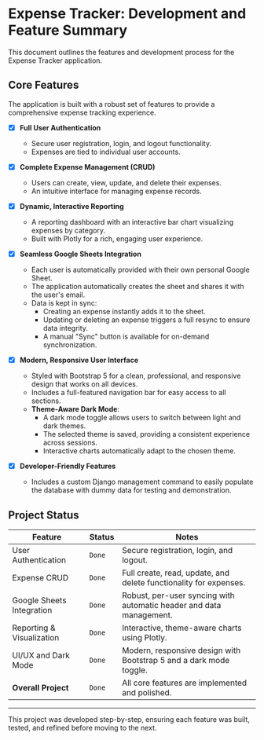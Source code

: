 # Expense Tracker: Development and Feature Summary

This document outlines the features and development process for the Expense Tracker application.

## Core Features

The application is built with a robust set of features to provide a comprehensive expense tracking experience.

* [x] **Full User Authentication**
  * Secure user registration, login, and logout functionality.
  * Expenses are tied to individual user accounts.

* [x] **Complete Expense Management (CRUD)**
  * Users can create, view, update, and delete their expenses.
  * An intuitive interface for managing expense records.

* [x] **Dynamic, Interactive Reporting**
  * A reporting dashboard with an interactive bar chart visualizing expenses by category.
  * Built with Plotly for a rich, engaging user experience.

* [x] **Seamless Google Sheets Integration**
  * Each user is automatically provided with their own personal Google Sheet.
  * The application automatically creates the sheet and shares it with the user's email.
  * Data is kept in sync:
    * Creating an expense instantly adds it to the sheet.
    * Updating or deleting an expense triggers a full resync to ensure data integrity.
    * A manual "Sync" button is available for on-demand synchronization.

* [x] **Modern, Responsive User Interface**
  * Styled with Bootstrap 5 for a clean, professional, and responsive design that works on all devices.
  * Includes a full-featured navigation bar for easy access to all sections.
  * **Theme-Aware Dark Mode**:
    * A dark mode toggle allows users to switch between light and dark themes.
    * The selected theme is saved, providing a consistent experience across sessions.
    * Interactive charts automatically adapt to the chosen theme.

* [x] **Developer-Friendly Features**
  * Includes a custom Django management command to easily populate the database with dummy data for testing and demonstration.

## Project Status

| Feature                       | Status | Notes                                                              |
| ----------------------------- | ------ | ------------------------------------------------------------------ |
| User Authentication           | `Done` | Secure registration, login, and logout.                            |
| Expense CRUD                  | `Done` | Full create, read, update, and delete functionality for expenses.  |
| Google Sheets Integration     | `Done` | Robust, per-user syncing with automatic header and data management.|
| Reporting & Visualization     | `Done` | Interactive, theme-aware charts using Plotly.                      |
| UI/UX and Dark Mode           | `Done` | Modern, responsive design with Bootstrap 5 and a dark mode toggle. |
| **Overall Project**           | `Done` | All core features are implemented and polished.                    |

---

This project was developed step-by-step, ensuring each feature was built, tested, and refined before moving to the next.
